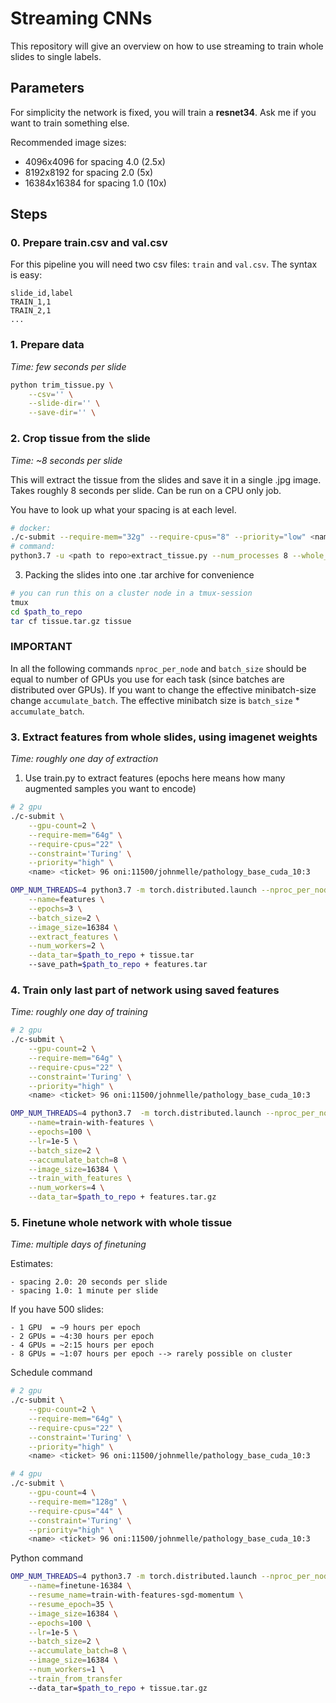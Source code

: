 Streaming CNNs
======

This repository will give an overview on how to use streaming to train whole slides to single labels.

## Parameters

For simplicity the network is fixed, you will train a **resnet34**. 
Ask me if you want to train something else.

Recommended image sizes:

- 4096x4096 for spacing 4.0 (2.5x)
- 8192x8192 for spacing 2.0 (5x)
- 16384x16384 for spacing 1.0 (10x)

## Steps

### 0. Prepare train.csv and val.csv

For this pipeline you will need two csv files: `train` and `val.csv`. The syntax is easy:

```csv
slide_id,label
TRAIN_1,1
TRAIN_2,1
...
```

### 1. Prepare data

*Time: few seconds per slide*

```bash
python trim_tissue.py \
    --csv='' \
    --slide-dir='' \
    --save-dir='' \
```

### 2. Crop tissue from the slide 

*Time: ~8 seconds per slide*

This will extract the tissue from the slides and save it in a single .jpg image. Takes roughly 8 seconds per slide. Can be run on a CPU only job.

You have to look up what your spacing is at each level.
```bash
# docker:
./c-submit --require-mem="32g" --require-cpus="8" --priority="low" <name> <ticket> 48 oni:11500/johnmelle/pathology_base_cuda_10:3
# command:
python3.7 -u <path to repo>extract_tissue.py --num_processes 8 --whole_tissue --save_level=2
```

3. Packing the slides into one .tar archive for convenience
```bash
# you can run this on a cluster node in a tmux-session
tmux
cd $path_to_repo
tar cf tissue.tar.gz tissue
```
### IMPORTANT
In all the following commands `nproc_per_node` and `batch_size` should be equal to number of GPUs you use for each task (since batches are distributed over GPUs). If you want to change the effective minibatch-size change `accumulate_batch`. The effective minibatch size is `batch_size` * `accumulate_batch`.

### 3. Extract features from whole slides, using imagenet weights

*Time: roughly one day of extraction*

1. Use train.py to extract features (epochs here means how many augmented samples you want to encode)

```bash
# 2 gpu
./c-submit \
    --gpu-count=2 \
    --require-mem="64g" \
    --require-cpus="22" \
    --constraint='Turing' \
    --priority="high" \
    <name> <ticket> 96 oni:11500/johnmelle/pathology_base_cuda_10:3
```

```bash
OMP_NUM_THREADS=4 python3.7 -m torch.distributed.launch --nproc_per_node=2 train.py \
    --name=features \
    --epochs=3 \
    --batch_size=2 \
    --image_size=16384 \
    --extract_features \
    --num_workers=2 \
    --data_tar=$path_to_repo + tissue.tar
    --save_path=$path_to_repo + features.tar
```

### 4. Train only last part of network using saved features

*Time: roughly one day of training*

```bash
# 2 gpu
./c-submit \
    --gpu-count=2 \
    --require-mem="64g" \
    --require-cpus="22" \
    --constraint='Turing' \
    --priority="high" \
    <name> <ticket> 96 oni:11500/johnmelle/pathology_base_cuda_10:3
```

```bash
OMP_NUM_THREADS=4 python3.7  -m torch.distributed.launch --nproc_per_node=2 train.py \
    --name=train-with-features \
    --epochs=100 \
    --lr=1e-5 \
    --batch_size=2 \
    --accumulate_batch=8 \
    --image_size=16384 \
    --train_with_features \
    --num_workers=4 \
    --data_tar=$path_to_repo + features.tar.gz
```

### 5. Finetune whole network with whole tissue 

*Time: multiple days of finetuning*

Estimates:

```
- spacing 2.0: 20 seconds per slide
- spacing 1.0: 1 minute per slide
```

If you have 500 slides:
```
- 1 GPU  = ~9 hours per epoch
- 2 GPUs = ~4:30 hours per epoch
- 4 GPUs = ~2:15 hours per epoch
- 8 GPUs = ~1:07 hours per epoch --> rarely possible on cluster
```
Schedule command
```bash
# 2 gpu
./c-submit \
    --gpu-count=2 \
    --require-mem="64g" \
    --require-cpus="22" \
    --constraint='Turing' \
    --priority="high" \
    <name> <ticket> 96 oni:11500/johnmelle/pathology_base_cuda_10:3

# 4 gpu
./c-submit \
    --gpu-count=4 \
    --require-mem="128g" \
    --require-cpus="44" \
    --constraint='Turing' \
    --priority="high" \
    <name> <ticket> 96 oni:11500/johnmelle/pathology_base_cuda_10:3
```
Python command
```bash
OMP_NUM_THREADS=4 python3.7 -m torch.distributed.launch --nproc_per_node=2 train.py \
    --name=finetune-16384 \
    --resume_name=train-with-features-sgd-momentum \
    --resume_epoch=35 \
    --image_size=16384 \
    --epochs=100 \
    --lr=1e-5 \
    --batch_size=2 \
    --accumulate_batch=8 \
    --image_size=16384 \
    --num_workers=1 \
    --train_from_transfer 
    --data_tar=$path_to_repo + tissue.tar.gz
```
